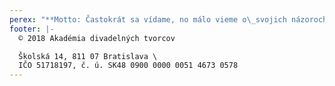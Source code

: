 ```yaml
---
perex: "**Motto: Častokrát sa vídame, no málo vieme o\_svojich názoroch.**\\\n_**(V. J.)**_\n\nHodnotové i odborné kritériá v našom divadelnom spoločenstve vykazujú v súčasnej dobe značnú rozkolísanosť. Akadémiu divadelných tvorcov sme založili ako verejnoprospešnú záujmovú organizáciu, ktorá združuje významné osobnosti slovenskej divadelnej kultúry a ktorá by diskusie chcela iniciovať. \\\nTento svoj úmysel sme začali odvíjať jednak založením pracovných **Klubov Akadémie** _(viď predbežne v oznamoch)**.**_\n\nVlajkovým projektom je založenie každoročnej celoštátnej **Ceny Akadémie za divadelnú inscenáciu sezóny**, ktorá zohľadňuje tvorbu všetkých divadiel na Slovensku, ktoré o ňu prejavia v danej sezóne záujem.\n\n1. kolo Ceny Akadémie za divadelnú inscenáciu sezóny 2018/19 máme za sebou, hodnotenia regionálnych komisií **_viď TU ([Východ](https://www.adt-theatre.sk/clanky/vyhodnotenie-ceny-akademie-za-okruh-vychod/), [Stred](https://www.adt-theatre.sk/clanky/vyhodnotenie-ceny-akademie-za-okruh-stred/), [Západ](https://www.adt-theatre.sk/clanky/vyhodnotenie-ceny-akademie-za-okruh-zapad/), [BA I.](https://www.adt-theatre.sk/clanky/vyhodnotenie-ceny-akademie-za-okruh-bratislava-1/), [BA II.](https://www.adt-theatre.sk/clanky/vyhodnotenie-ceny-akademie-za-okruh-bratislava-2/))_**.\n\n[**Inscenácie nominované do 2. kola**](https://www.adt-theatre.sk/oznamy/inscenacie-nominovane-na-cenu-akademie/)\\\n_Všetkým nominovaným blahoželáme!_\n\nVrcholová komisia mala prvé pracovné stretnutie dňa 3. 9. 2019 a od toho dňa **vstúpila Cena Akadémie do svojho 2. kola.******\n\n_**Spoluorganizátorom Ceny Akadémie je Literárny fond.**_\\\n_**Projekt Ceny Akadémie z verejných zdrojov podporil Fond na podporu umenia.**_"
footer: |-
  © 2018 Akadémia divadelných tvorcov

  Školská 14, 811 07 Bratislava \
  IČO 51718197, č. ú. SK48 0900 0000 0051 4673 0578
---
```


